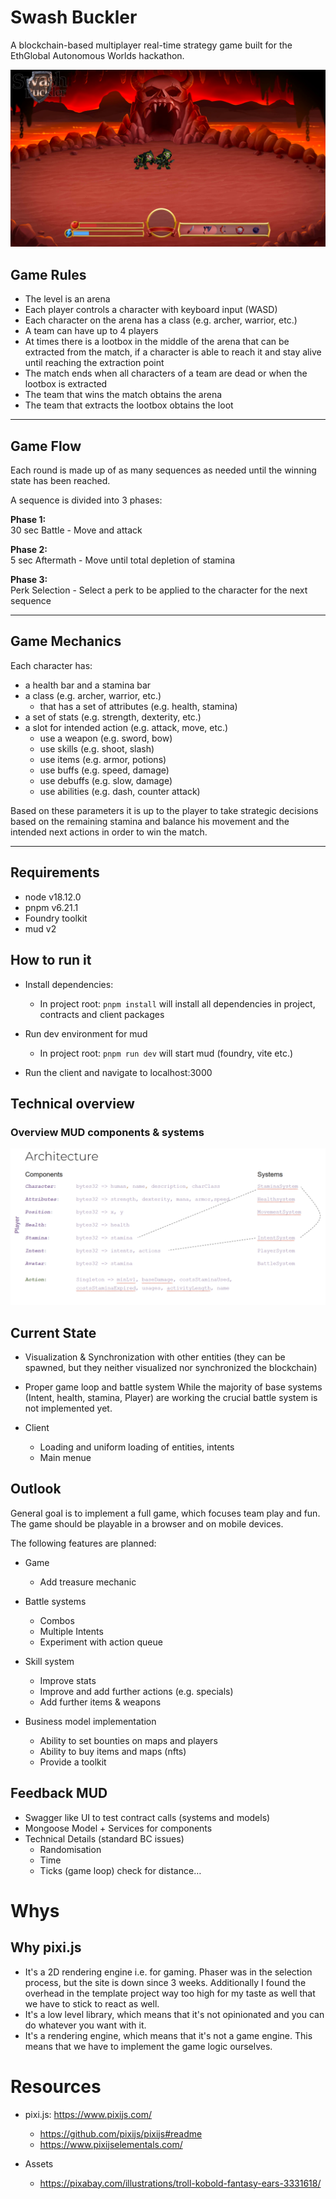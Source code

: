 # Swash Buckler
A blockchain-based multiplayer real-time strategy game built for the EthGlobal Autonomous Worlds hackathon.

![SwashBucklerScreenshot](doc/swash_buckler_screen.png)

## Game Rules
* The level is an arena
* Each player controls a character with keyboard input (WASD)
* Each character on the arena has a class (e.g. archer, warrior, etc.)
* A team can have up to 4 players
* At times there is a lootbox in the middle of the arena that can be extracted from the match, if a character is able to reach it and stay alive until reaching the extraction point
* The match ends when all characters of a team are dead or when the lootbox is extracted
* The team that wins the match obtains the arena
* The team that extracts the lootbox obtains the loot
---

## Game Flow
Each round is made up of as many sequences as needed until the winning state has been reached.

A sequence is divided into 3 phases:

**Phase 1:**<br>
30 sec Battle - Move and attack

**Phase 2:**<br>
5 sec Aftermath - Move until total depletion of stamina

**Phase 3:**<br>
Perk Selection - Select a perk to be applied to the character for the next sequence

---

## Game Mechanics
Each character has:
* a health bar and a stamina bar
* a class (e.g. archer, warrior, etc.)
    * that has a set of attributes (e.g. health, stamina)
* a set of stats (e.g. strength, dexterity, etc.)
* a slot for intended action (e.g. attack, move, etc.)
    * use a weapon (e.g. sword, bow)
    * use skills (e.g. shoot, slash)
    * use items (e.g. armor, potions)
    * use buffs (e.g. speed, damage)
    * use debuffs (e.g. slow, damage)
    * use abilities (e.g. dash, counter attack)

Based on these parameters it is up to the player to take strategic decisions based on the remaining stamina and balance his movement and the intended next actions in order to win the match.

---
## Requirements
- node v18.12.0
- pnpm v6.21.1
- Foundry toolkit
- mud v2


## How to run it
- Install dependencies:
    - In project root: `pnpm install` will install all dependencies in project, contracts and client packages

- Run dev environment for mud
    - In project root: `pnpm run dev` will start mud (foundry, vite etc.)

- Run the client and navigate to localhost:3000

## Technical overview

### Overview MUD components & systems
![EternalLegendsScreenshot](doc/archtecture-overview-mud.png)

## Current State
- Visualization & Synchronization with other entities (they can be spawned, but they neither visualized nor synchronized the blockchain)
- Proper game loop and battle system
  While the majority of base systems (Intent, health, stamina, Player) are working the crucial battle system is not implemented yet.

- Client
    - Loading and uniform loading of entities, intents
    - Main menue

## Outlook
General goal is to implement a full game, which focuses team play and fun.
The game should be playable in a browser and on mobile devices.

The following features are planned:
- Game
    - Add treasure mechanic

- Battle systems
    - Combos
    - Multiple Intents
    - Experiment with action queue

- Skill system
    - Improve stats
    - Improve and add further actions (e.g. specials)
    - Add further items & weapons

- Business model implementation
    - Ability to set bounties on maps and players
    - Ability to buy items and maps (nfts)
    - Provide a toolkit

## Feedback MUD
- Swagger like UI to test contract calls (systems and models)
- Mongoose Model + Services for components
- Technical Details (standard BC issues)
    - Randomisation
    - Time
    - Ticks (game loop) check for distance…

# Whys
## Why pixi.js
- It's a 2D rendering engine i.e. for gaming. Phaser was in the selection process, but the site is down since 3 weeks.
  Additionally I found the overhead in the template project way too high for my taste as well that we have to stick to react as well.
- It's a low level library, which means that it's not opinionated and you can do whatever you want with it.
- It's a rendering engine, which means that it's not a game engine. This means that we have to implement the game logic ourselves.

# Resources
- pixi.js: https://www.pixijs.com/
  - https://github.com/pixijs/pixijs#readme
  - https://www.pixijselementals.com/

- Assets
  - https://pixabay.com/illustrations/troll-kobold-fantasy-ears-3331618/




